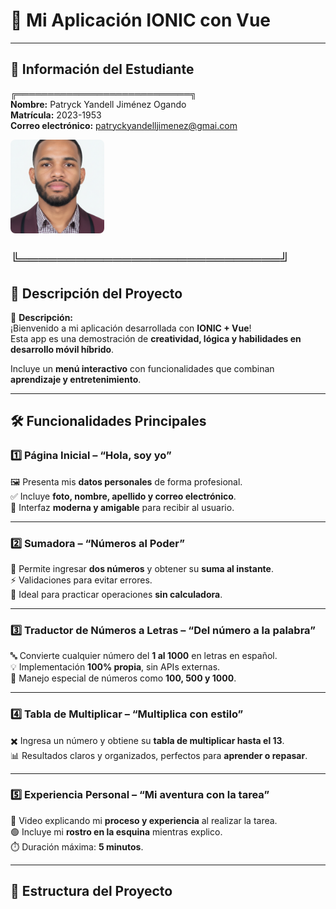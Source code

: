 # 🌟 Mi Aplicación IONIC con Vue

---

## 👤 Información del Estudiante
╔════════════════════════════╗  
**Nombre:** Patryck Yandell Jiménez Ogando  
**Matrícula:** 2023-1953  
**Correo electrónico:** patryckyandelljimenez@gmai.com  

<img src="src/assets/images/perfil.png" alt="Foto 2x2" width="150" height="150" style="object-fit: cover; border-radius: 8px; display:block; margin-top:8px; margin-bottom:8px;">

╚════════════════════════════╝
---

## 🚀 Descripción del Proyecto
📝 **Descripción:**  
¡Bienvenido a mi aplicación desarrollada con **IONIC + Vue**!  
Esta app es una demostración de **creatividad, lógica y habilidades en desarrollo móvil híbrido**.  

Incluye un **menú interactivo** con funcionalidades que combinan **aprendizaje y entretenimiento**.

---

## 🛠 Funcionalidades Principales

### 1️⃣ Página Inicial – “Hola, soy yo”
🖼️ Presenta mis **datos personales** de forma profesional.  
✅ Incluye **foto, nombre, apellido y correo electrónico**.  
🎨 Interfaz **moderna y amigable** para recibir al usuario.  

---

### 2️⃣ Sumadora – “Números al Poder”
🔢 Permite ingresar **dos números** y obtener su **suma al instante**.  
⚡ Validaciones para evitar errores.  
📌 Ideal para practicar operaciones **sin calculadora**.  

---

### 3️⃣ Traductor de Números a Letras – “Del número a la palabra”
🔤 Convierte cualquier número del **1 al 1000** en letras en español.  
💡 Implementación **100% propia**, sin APIs externas.  
📌 Manejo especial de números como **100, 500 y 1000**.  

---

### 4️⃣ Tabla de Multiplicar – “Multiplica con estilo”
✖️ Ingresa un número y obtiene su **tabla de multiplicar hasta el 13**.  
📊 Resultados claros y organizados, perfectos para **aprender o repasar**.  

---

### 5️⃣ Experiencia Personal – “Mi aventura con la tarea”
🎥 Video explicando mi **proceso y experiencia** al realizar la tarea.  
🟢 Incluye mi **rostro en la esquina** mientras explico.  
⏱️ Duración máxima: **5 minutos**.  

---

## 📂 Estructura del Proyecto
